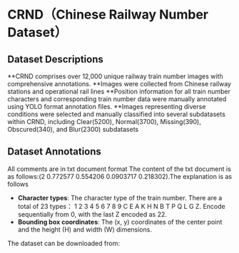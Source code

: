 # CRND（Chinese Railway Number Dataset）
## Dataset Descriptions
**CRND comprises over 12,000 unique railway train number images with comprehensive annotations.
**Images were collected from Chinese railway stations and operational rail lines
**Position information for all train number characters and corresponding train number data were manually annotated using YOLO format annotation files.
**Images representing diverse conditions were selected and manually classified into several subdatasets within CRND, including Clear(5200), Normal(3700), Missing(390), Obscured(340), and Blur(2300) subdatasets

## Dataset Annotations
All comments are in txt document format 
The content of the txt document is as follows:(2 0.772577 0.554206 0.0903717 0.218302).The explanation is as follows
- **Character types**: The character type of the train number. There are a total of 23 types： 1 2 3 4 5 6 7 8 9 C E A K H N B T P Q L G Z. Encode sequentially from 0, with the last Z encoded as 22.
- **Bounding box coordinates**: The (x, y) coordinates of the center point and the height (H) and width (W) dimensions.

The dataset can be downloaded from: 
